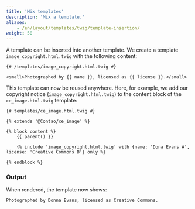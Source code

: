 ```yaml
---
title: 'Mix templates'
description: 'Mix a template.'
aliases:
    - /en/layout/templates/twig/template-insertion/
weight: 50
---
```



A template can be inserted into another template. We create a template `image_copyright.html.twig` with the following content:

```twig
{# /templates/image_copyright.html.twig #}

<small>Photographed by {{ name }}, licensed as {{ license }}.</small>
```

This template can now be reused anywhere. Here, for example, we add our copyright notice (`image_copyright.html.twig`) 
to the content block of the `ce_image.html.twig` template:

```twig
{# templates/ce_image.html.twig #}

{% extends '@Contao/ce_image' %}

{% block content %}
    {{ parent() }}
    
    {% include 'image_copyright.html.twig' with {name: 'Dona Evans A', license: 'Creative Commons B'} only %}

{% endblock %}
```


### Output

When rendered, the template now shows:

```html
Photographed by Donna Evans, licensed as Creative Commons.
```